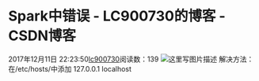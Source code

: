 # Spark中错误 - LC900730的博客 - CSDN博客
2017年12月11日 22:23:50[lc900730](https://me.csdn.net/LC900730)阅读数：139
![这里写图片描述](https://img-blog.csdn.net/20171211000953244?watermark/2/text/aHR0cDovL2Jsb2cuY3Nkbi5uZXQvTEM5MDA3MzA=/font/5a6L5L2T/fontsize/400/fill/I0JBQkFCMA==/dissolve/70/gravity/SouthEast)
解决方法：在/etc/hosts/中添加 
127.0.0.1 localhost
